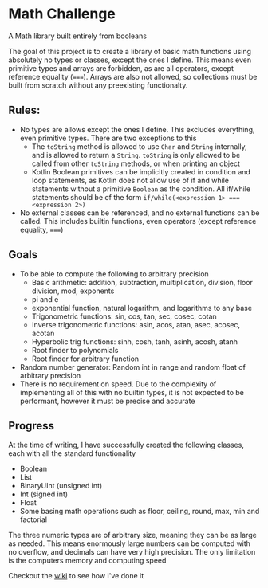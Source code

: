 # Math Challenge
A Math library built entirely from booleans

The goal of this project is to create a library of basic math functions using absolutely no types or classes, except the ones I define. 
This means even primitive types and arrays are forbidden, as are all operators, except reference equality (`===`). Arrays are also not allowed, 
so collections must be built from scratch without any preexisting functionalty.

## Rules:
  - No types are allows except the ones I define. This excludes everything, even primitive types. There are two exceptions to this 
    - The `toString` method is allowed to use `Char` and `String` internally, and is allowed to return a `String`. `toString` is only allowed to 
    be called from other `toString` methods, or when printing an object
    - Kotlin Boolean primitives can be implicitly created in condition and loop statements, as Kotlin does not allow use of if and while statements 
    without a primitive `Boolean` as the condition. All if/while statements should be of the form `if/while(<expression 1> === <expression 2>)`
  - No external classes can be referenced, and no external functions can be called. This includes builtin functions, even operators 
  (except reference equality, `===`)

## Goals
  - To be able to compute the following to arbitrary precision
    - Basic arithmetic: addition, subtraction, multiplication, division, floor division, mod, exponents
    - pi and e
    - exponential function, natural logarithm, and logarithms to any base
    - Trigonometric functions: sin, cos, tan, sec, cosec, cotan
    - Inverse trigonometric functions: asin, acos, atan, asec, acosec, acotan
    - Hyperbolic trig functions: sinh, cosh, tanh, asinh, acosh, atanh
    - Root finder to polynomials
    - Root finder for arbitrary function
  - Random number generator: Random int in range and random float of arbitrary precision
  - There is no requirement on speed. Due to the complexity of implementing all of this with no builtin types, it is not expected to be
  performant, however it must be precise and accurate

## Progress
At the time of writing, I have successfully created the following classes, each with all the standard functionality
- Boolean
- List<T>
- BinaryUInt (unsigned int)
- Int (signed int)
- Float
- Some basing math operations such as floor, ceiling, round, max, min and factorial

The three numeric types are of arbitrary size, meaning they can be as large as needed. This means enormously large numbers can be computed with no overflow, and decimals can have very high precision. The only limitation is the computers memory and computing speed
  
Checkout the [wiki](https://github.com/nicholasprowse/MathChallenge/wiki/Math-Challenge) to see how I've done it
